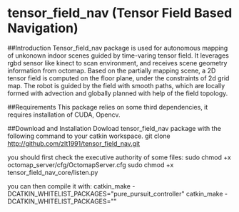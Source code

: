 # tensor_field_nav (Tensor Field Based Navigation)

##Introduction
Tensor_field_nav package is used for autonomous mapping of unkonown indoor scenes guided by time-varing tensor field. It leverages rgbd sensor like kinect to scan environment, and receives scene geometry information from octomap. Based on the partially mapping scene, a 2D tensor field is computed on the floor plane, under the constraints of 2d grid map. The robot is guided by the field with smooth paths, which are locally formed with advection and globally planned with help of the field topology.

##Requirements
This package relies on some third dependencies, it requires installation of CUDA, Opencv.

##Download and Installation
Dowload tensor_field_nav package with the following command to your catkin workspace.
git clone http://github.com/zlt1991/tensor_field_nav.git

you should first check the executive authority of some files:
sudo chmod +x octomap_server/cfg/OctomapServer.cfg
sudo chmod +x tensor_field_nav_core/listen.py

you can then compile it with:
catkin_make -DCATKIN_WHITELIST_PACKAGES="pure_pursuit_controller"
catkin_make -DCATKIN_WHITELIST_PACKAGES=""


